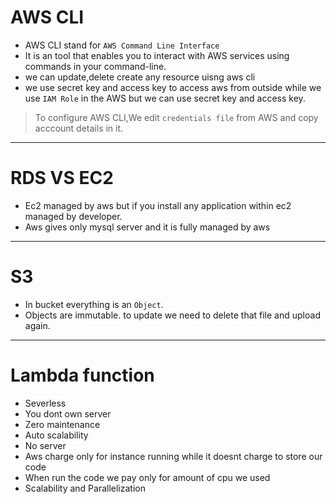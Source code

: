 # AWS CLI
- AWS CLI stand for `AWS Command Line Interface`
- It is an tool that enables you to interact with AWS services using commands in your command-line.
- we can update,delete create any resource uisng aws cli
- we use secret key and access key to access aws from outside while we use `IAM Role` in the AWS but we can use secret key and access key.

> To configure AWS CLI,We edit `credentials file`  from AWS and copy acccount details in it.


___
# RDS VS EC2
  - Ec2 managed by aws but if you install any application within ec2 managed by developer.
  - Aws gives only mysql server and it is fully managed by aws 

___
# S3
  - In bucket everything is an `Object`.
  - Objects are immutable. to update we need to delete that file and upload again.
___
# Lambda function
- Severless
- You dont own server
- Zero maintenance
- Auto scalability
- No server
- Aws charge only for instance running while it doesnt charge to store our code 
- When run the code we pay only for amount of cpu we used
- Scalability and Parallelization
